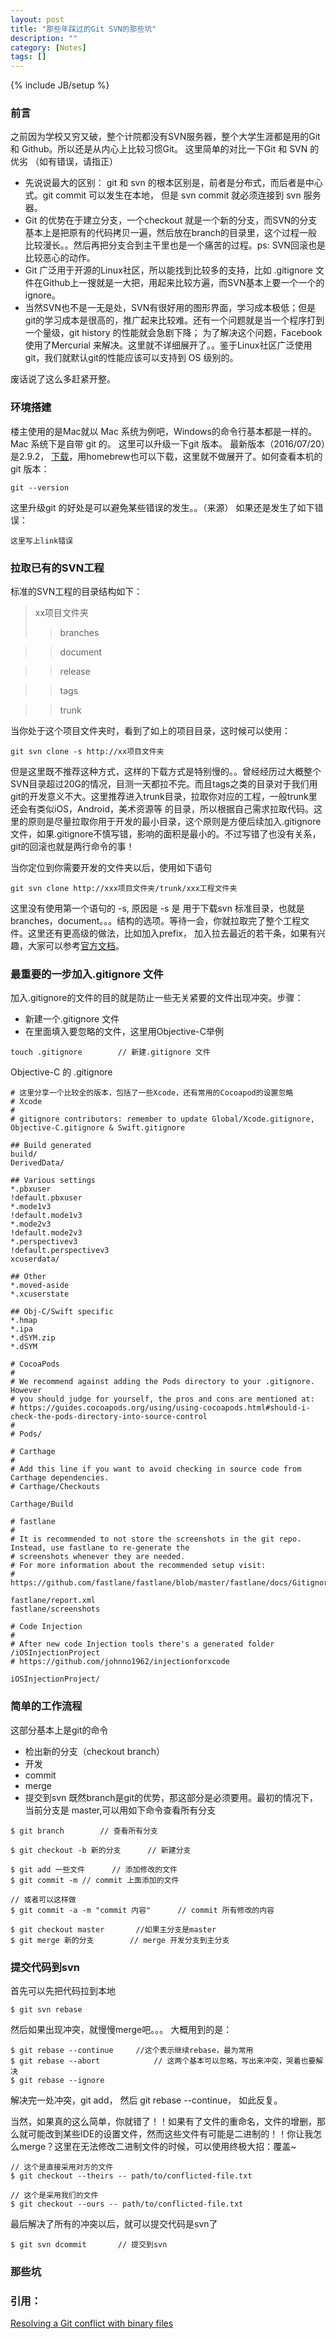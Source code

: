 ```yaml
---
layout: post
title: "那些年踩过的Git SVN的那些坑"
description: ""
category: [Notes]
tags: []
---
```

{% include JB/setup %}

### 前言 ###

之前因为学校又穷又破，整个计院都没有SVN服务器，整个大学生涯都是用的Git 和 Github。所以还是从内心上比较习惯Git。 这里简单的对比一下Git 和 SVN 的优劣 （如有错误，请指正）

* 先说说最大的区别： git 和 svn 的根本区别是，前者是分布式，而后者是中心式。git commit 可以发生在本地， 但是 svn commit 就必须连接到 svn 服务器。 
* Git 的优势在于建立分支，一个checkout 就是一个新的分支，而SVN的分支基本上是把原有的代码拷贝一遍，然后放在branch的目录里，这个过程一般比较漫长。。然后再把分支合到主干里也是一个痛苦的过程。ps: SVN回滚也是比较恶心的动作。
* Git 广泛用于开源的Linux社区，所以能找到比较多的支持，比如 .gitignore 文件在Github上一搜就是一大把，用起来比较方遍，而SVN基本上要一个一个的ignore。
* 当然SVN也不是一无是处，SVN有很好用的图形界面，学习成本极低；但是git的学习成本是很高的，推广起来比较难。还有一个问题就是当一个程序打到一个量级，git history 的性能就会急剧下降； 为了解决这个问题，Facebook 使用了Mercurial 来解决。这里就不详细展开了。。鉴于Linux社区广泛使用git，我们就默认git的性能应该可以支持到 OS 级别的。

废话说了这么多赶紧开整。

### 环境搭建 ###

楼主使用的是Mac就以 Mac 系统为例吧，Windows的命令行基本都是一样的。Mac 系统下是自带 git 的。 这里可以升级一下git 版本。 最新版本（2016/07/20）是2.9.2， [下载](https://git-scm.com/download/mac)，用homebrew也可以下载，这里就不做展开了。如何查看本机的git 版本：

```
git --version
``` 

这里升级git 的好处是可以避免某些错误的发生。。（来源）
如果还是发生了如下错误：

```
这里写上link错误
```
### 拉取已有的SVN工程 ###

标准的SVN工程的目录结构如下：

>xx项目文件夹
>>branches

>>document

>>release

>>tags

>>trunk

当你处于这个项目文件夹时，看到了如上的项目目录，这时候可以使用：

```
git svn clone -s http://xx项目文件夹	
```

但是这里既不推荐这种方式，这样的下载方式是特别慢的。。曾经经历过大概整个SVN目录超过20G的情况，目测一天都拉不完。而且tags之类的目录对于我们用git的开发意义不大。这里推荐进入trunk目录，拉取你对应的工程，一般trunk里还会有类似iOS，Android，美术资源等 的目录，所以根据自己需求拉取代码。这里的原则是尽量拉取你用于开发的最小目录，这个原则是方便后续加入.gitignore 文件，如果.gitignore不慎写错，影响的面积是最小的。不过写错了也没有关系，git的回滚也就是两行命令的事！


当你定位到你需要开发的文件夹以后，使用如下语句

```
git svn clone http://xxx项目文件夹/trunk/xxx工程文件夹
```

这里没有使用第一个语句的 -s, 原因是 -s 是 用于下载svn 标准目录，也就是 branches，document。。。结构的选项。等待一会，你就拉取完了整个工程文件。这里还有更高级的做法，比如加入prefix， 加入拉去最近的若干条，如果有兴趣，大家可以参考[官方文档](https://git-scm.com/docs/git-svn)。

### 最重要的一步加入.gitignore 文件 ###

加入.gitignore的文件的目的就是防止一些无关紧要的文件出现冲突。步骤：

* 新建一个.gitignore 文件
* 在里面填入要忽略的文件，这里用Objective-C举例

```
touch .gitignore		// 新建.gitignore 文件
```

Objective-C 的 .gitignore

```
# 这里分享一个比较全的版本，包括了一些Xcode，还有常用的Cocoapod的设置忽略
# Xcode
#
# gitignore contributors: remember to update Global/Xcode.gitignore, Objective-C.gitignore & Swift.gitignore

## Build generated
build/
DerivedData/

## Various settings
*.pbxuser
!default.pbxuser
*.mode1v3
!default.mode1v3
*.mode2v3
!default.mode2v3
*.perspectivev3
!default.perspectivev3
xcuserdata/

## Other
*.moved-aside
*.xcuserstate

## Obj-C/Swift specific
*.hmap
*.ipa
*.dSYM.zip
*.dSYM

# CocoaPods
#
# We recommend against adding the Pods directory to your .gitignore. However
# you should judge for yourself, the pros and cons are mentioned at:
# https://guides.cocoapods.org/using/using-cocoapods.html#should-i-check-the-pods-directory-into-source-control
#
# Pods/

# Carthage
#
# Add this line if you want to avoid checking in source code from Carthage dependencies.
# Carthage/Checkouts

Carthage/Build

# fastlane
#
# It is recommended to not store the screenshots in the git repo. Instead, use fastlane to re-generate the 
# screenshots whenever they are needed.
# For more information about the recommended setup visit:
# https://github.com/fastlane/fastlane/blob/master/fastlane/docs/Gitignore.md

fastlane/report.xml
fastlane/screenshots

# Code Injection
#
# After new code Injection tools there's a generated folder /iOSInjectionProject
# https://github.com/johnno1962/injectionforxcode

iOSInjectionProject/
```


### 简单的工作流程 ###

这部分基本上是git的命令

* 检出新的分支（checkout branch）
* 开发
* commit
* merge
* 提交到svn
既然branch是git的优势，那这部分是必须要用。最初的情况下，当前分支是 master,可以用如下命令查看所有分支

```
$ git branch		// 查看所有分支
```

```
$ git checkout -b 新的分支		// 新建分支
```

```
$ git add 一些文件		// 添加修改的文件
$ git commit -m	// commit 上面添加的文件

// 或者可以这样做
$ git commit -a -m "commit 内容"		// commit 所有修改的内容
```

```
$ git checkout master		//如果主分支是master
$ git merge 新的分支		// merge 开发分支到主分支
```

### 提交代码到svn ###

首先可以先把代码拉到本地

```
$ git svn rebase 
```
然后如果出现冲突，就慢慢merge吧。。。
大概用到的是：

```
$ git rebase --continue		//这个表示继续rebase，最为常用
$ git rebase --abort			// 这两个基本可以忽略，写出来冲突，哭着也要解决
$ git rebase --ignore
```
解决完一处冲突，git add， 然后 git rebase --continue， 如此反复。

当然，如果真的这么简单，你就错了！！如果有了文件的重命名，文件的增删，那么就可能改到某些IDE的设置文件，然而这些文件有可能是二进制的！！你让我怎么merge？这里在无法修改二进制文件的时候，可以使用终极大招：覆盖~

```
// 这个是直接采用对方的文件
$ git checkout --theirs -- path/to/conflicted-file.txt

// 这个是采用我们的文件
$ git checkout --ours -- path/to/conflicted-file.txt
```
最后解决了所有的冲突以后，就可以提交代码是svn了

```
$ git svn dcommit		// 提交到svn
```

### 那些坑 ###


### 引用： ###
  
[Resolving a Git conflict with binary files](http://stackoverflow.com/questions/278081/resolving-a-git-conflict-with-binary-files)

